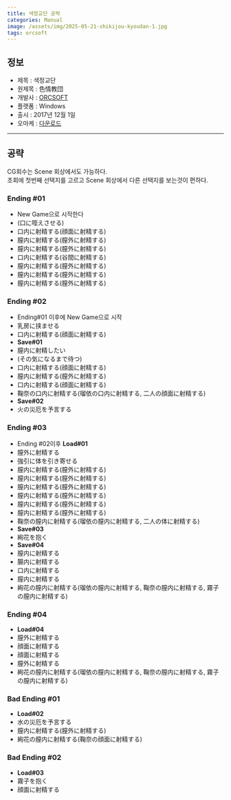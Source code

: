 ```yaml
---
title: 색정교단 공략
categories: Manual
image: /assets/img/2025-05-21-shikijou-kyoudan-1.jpg
tags: orcsoft 
---
```


## 정보

* 제목 : 색정교단
* 원제목 : 色情教団
* 개발사 : [ORCSOFT](/tags/orcsoft)
* 플랫폼 : Windows
* 출시 : 2017년 12월 1일
* 오마케 : [다운로드](/assets/omake/shikijou-kyoudan.zip)

---

## 공략

CG회수는 Scene 회상에서도 가능하다.  
초회에 첫번째 선택지를 고르고 Scene 회상에서 다른 선택지를 보는것이 편하다.  

### Ending #01

* New Game으로 시작한다
* (口に咥えさせる)
* 口内に射精する(顔面に射精する)
* 膣内に射精する(膣外に射精する)
* 膣内に射精する(膣外に射精する)
* 口内に射精する(谷間に射精する)
* 膣内に射精する(膣外に射精する)
* 膣内に射精する(膣外に射精する)
* 膣内に射精する(膣外に射精する)

### Ending #02


* Ending#01 이후에 New Game으로 시작 
* 乳房に挟ませる
* 口内に射精する(顔面に射精する)
* **Save#01**
* 膣内に射精したい
* (その気になるまで待つ)
* 口内に射精する(顔面に射精する)
* 膣内に射精する(膣外に射精する)
* 口内に射精する(顔面に射精する)
* 鞠奈の口内に射精する(瑠依の口内に射精する, 二人の顔面に射精する)
* **Save#02**
* 火の災厄を予言する

### Ending #03

* Ending #02이후 **Load#01**
* 膣外に射精する
* 強引に体を引き寄せる
* 膣内に射精する(膣外に射精する)
* 膣内に射精する(膣外に射精する)
* 膣内に射精する(膣外に射精する)
* 膣内に射精する(膣外に射精する)
* 膣内に射精する(膣外に射精する)
* 膣内に射精する(膣外に射精する)
* 鞠奈の膣内に射精する(瑠依の膣内に射精する, 二人の体に射精する)
* **Save#03**
* 絢花を抱く
* **Save#04**
* 膣内に射精する
* 腸内に射精する
* 口内に射精する
* 膣内に射精する
* 絢花の膣内に射精する(瑠依の膣内に射精する, 鞠奈の膣内に射精する, 霧子の膣内に射精する)

### Ending #04

* **Load#04**
* 膣外に射精する
* 顔面に射精する
* 顔面に射精する
* 膣外に射精する
* 絢花の膣内に射精する(瑠依の膣内に射精する, 鞠奈の膣内に射精する, 霧子の膣内に射精する)

### Bad Ending #01

* **Load#02**
* 水の災厄を予言する
* 膣内に射精する(膣外に射精する)
* 絢花の膣内に射精する(鞠奈の顔面に射精する)

### Bad Ending #02

* **Load#03**
* 霧子を抱く
* 顔面に射精する
